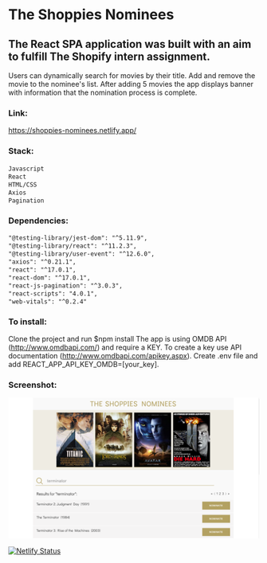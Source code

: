 
# The Shoppies Nominees

## The React SPA application was built with an aim to fulfill The Shopify intern assignment.

Users can dynamically search for movies by their title. Add and remove the movie to the nominee's list.
After adding 5 movies the app displays banner with information that the nomination process is complete. 

### Link:

https://shoppies-nominees.netlify.app/

### Stack:
    Javascript
    React
    HTML/CSS
    Axios
    Pagination

### Dependencies:

    "@testing-library/jest-dom": "^5.11.9",
    "@testing-library/react": "^11.2.3",
    "@testing-library/user-event": "^12.6.0",
    "axios": "^0.21.1",
    "react": "^17.0.1",
    "react-dom": "^17.0.1",
    "react-js-pagination": "^3.0.3",
    "react-scripts": "4.0.1",
    "web-vitals": "^0.2.4"

### To install:

Clone the project and run $npm install
The app is using OMDB API (http://www.omdbapi.com/) and require a KEY. To create a key use API documentation (http://www.omdbapi.com/apikey.aspx).
Create .env file and add REACT_APP_API_KEY_OMDB=[your_key].

### Screenshot:

![index page](./src/screenshots/shoppies.png)

[![Netlify Status](https://api.netlify.com/api/v1/badges/d2b42358-d8fa-4cb5-933f-ba7c2f3d26ef/deploy-status)](https://app.netlify.com/sites/shoppies-nominees/deploys)
    
